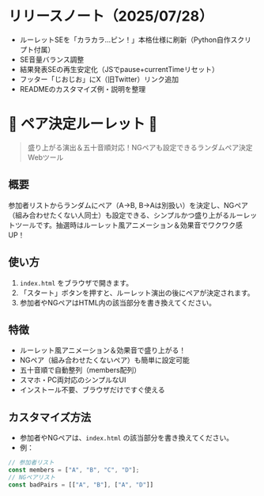 
# リリースノート（2025/07/28）

- ルーレットSEを「カラカラ…ピン！」本格仕様に刷新（Python自作スクリプト付属）
- SE音量バランス調整
- 結果発表SEの再生安定化（JSでpause+currentTimeリセット）
- フッター「じおじお」にX（旧Twitter）リンク追加
- READMEのカスタマイズ例・説明を整理

# 🎰 ペア決定ルーレット 🎰

> 盛り上がる演出＆五十音順対応！NGペアも設定できるランダムペア決定Webツール

## 概要
参加者リストからランダムにペア（A→B, B→Aは別扱い）を決定し、NGペア（組み合わせたくない人同士）も設定できる、シンプルかつ盛り上がるルーレットツールです。抽選時はルーレット風アニメーション＆効果音でワクワク感UP！

## 使い方
1. `index.html` をブラウザで開きます。
2. 「スタート」ボタンを押すと、ルーレット演出の後にペアが決定されます。
3. 参加者やNGペアはHTML内の該当部分を書き換えてください。

## 特徴
- ルーレット風アニメーション＆効果音で盛り上がる！
- NGペア（組み合わせたくないペア）も簡単に設定可能
- 五十音順で自動整列（members配列）
- スマホ・PC両対応のシンプルなUI
- インストール不要、ブラウザだけですぐ使える

## カスタマイズ方法
- 参加者やNGペアは、`index.html` の該当部分を書き換えてください。
- 例：

```js
// 参加者リスト
const members = ["A", "B", "C", "D"];
// NGペアリスト
const badPairs = [["A", "B"], ["A", "D"]]
```
